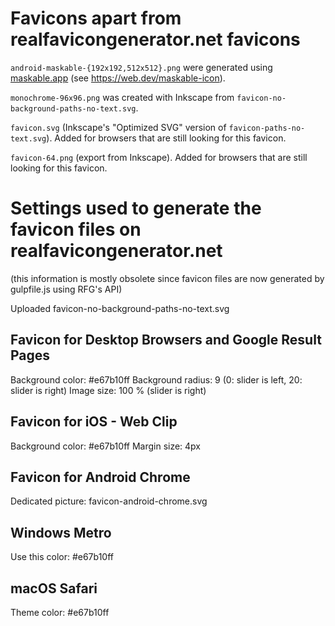 Favicons apart from realfavicongenerator.net favicons
=====================================================
`android-maskable-{192x192,512x512}.png` were generated using [maskable.app](https://maskable.app) (see https://web.dev/maskable-icon).

`monochrome-96x96.png` was created with Inkscape from `favicon-no-background-paths-no-text.svg`.

`favicon.svg` (Inkscape's "Optimized SVG" version of `favicon-paths-no-text.svg`).
Added for browsers that are still looking for this favicon.

`favicon-64.png` (export from Inkscape).
Added for browsers that are still looking for this favicon.


Settings used to generate the favicon files on realfavicongenerator.net
=======================================================================

(this information is mostly obsolete since favicon files are now generated by gulpfile.js using RFG's API)

Uploaded favicon-no-background-paths-no-text.svg


Favicon for Desktop Browsers and Google Result Pages
----------------------------------------------------
Background color: #e67b10ff
Background radius: 9 (0: slider is left, 20: slider is right)
Image size: 100 % (slider is right)


Favicon for iOS - Web Clip
--------------------------
Background color: #e67b10ff
Margin size: 4px


Favicon for Android Chrome
--------------------------
Dedicated picture: favicon-android-chrome.svg


Windows Metro
-------------
Use this color: #e67b10ff


macOS Safari
------------
Theme color: #e67b10ff
